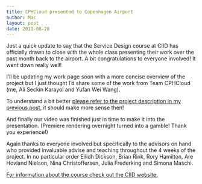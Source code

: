 ```yaml
---
title: CPHCloud presented to Copenhagen Airport
author: Mac
layout: post
date: 2011-08-28
---
```


Just a quick update to say that the Service Design course at CIID has officially drawn to close with the whole class presenting their work over the past month back to the airport. A bit congratulations to everyone involved! It went down really well!

I&#8217;ll be updating my work page soon with a more concise overview of the project but I just thought I&#8217;d share some of the work from Team CPHCloud (me, Ali Seckin Karayol and Yufan Wei Wang).

To understand a bit better [please refer to the project description in my previous post][1], it should make more sense then!

And finally our video was finished just in time to make it into the presentation. (Premiere rendering overnight turned into a gamble! Thank you experience!) 

Again thanks to everyone involved but specifically to the advisors on hand who provided invaluable advise and teaching throughout the 4 weeks of the project. In no particular order Eilidh Dickson, Brian Rink, Rory Hamilton, Are Hovland Nielson, Nina Christoffersen, Julia Frederking and Simona Maschi.

[For information about the course check out the CIID website.  
][2]

 [1]: /2011/08/20/sd-update-visualising-the-system/
 [2]: http://ciid.dk/education/portfolio/idp11/courses/service-design/overview/